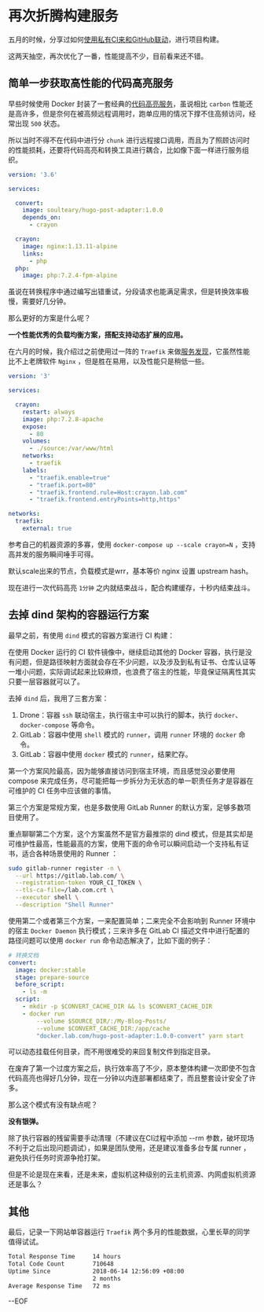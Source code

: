 # 再次折腾构建服务

五月的时候，分享过如何[使用私有CI来和GitHub联动](https://soulteary.com/2018/05/25/professional-thinking.html)，进行项目构建。

这两天抽空，再次优化了一番，性能提高不少，目前看来还不错。

## 简单一步获取高性能的代码高亮服务

早些时候使用 Docker 封装了一套经典的[代码高亮服务](https://github.com/soulteary/crayon-syntax-highlight)，虽说相比 `carbon` 性能还是高许多，但是奈何在被高频远程调用时，跑单应用的情况下撑不住高频访问，经常出现 `500` 状态。

所以当时不得不在代码中进行分 `chunk` 进行远程接口调用，而且为了照顾访问时的性能损耗，还要将代码高亮和转换工具进行耦合，比如像下面一样进行服务组织。

```yml
version: '3.6'

services:

  convert:
    image: soulteary/hugo-post-adapter:1.0.0
    depends_on:
      - crayon

  crayon:
    image: nginx:1.13.11-alpine
    links:
      - php
  php:
    image: php:7.2.4-fpm-alpine
```

虽说在转换程序中通过编写出错重试，分段请求也能满足需求，但是转换效率极慢，需要好几分钟。


那么更好的方案是什么呢？

**一个性能优秀的负载均衡方案，搭配支持动态扩展的应用。**

在六月的时候，我介绍过之前使用过一阵的 `Traefik` 来做[服务发现](https://soulteary.com/2018/06/11/use-server-side-discovery-improve-development.html)，它虽然性能比不上老牌软件 `Nginx` ，但是胜在易用，以及性能只是稍低一些。

```yaml
version: '3'

services:

  crayon:
    restart: always
    image: php:7.2.8-apache
    expose:
      - 80
    volumes:
      - ./source:/var/www/html
    networks:
      - traefik
    labels:
      - "traefik.enable=true"
      - "traefik.port=80"
      - "traefik.frontend.rule=Host:crayon.lab.com"
      - "traefik.frontend.entryPoints=http,https"

networks:
  traefik:
    external: true
```

参考自己的机器资源的多寡，使用 `docker-compose up --scale crayon=N` ，支持高并发的服务瞬间唾手可得。

默认scale出来的节点，负载模式是wrr，基本等价 nginx 设置 upstream hash。

现在进行一次代码高亮 `1分钟` 之内就结束战斗，配合构建缓存，十秒内结束战斗。

## 去掉 dind 架构的容器运行方案

最早之前，有使用 `dind` 模式的容器方案进行 CI 构建：

在使用 Docker 运行的 CI 软件镜像中，继续启动其他的 Docker 容器，执行是没有问题，但是路径映射方面就会存在不少问题，以及涉及到私有证书、仓库认证等一堆小问题，实际调试起来比较麻烦，也浪费了宿主的性能，毕竟保证隔离性其实只要一层容器就可以了。

去掉 `dind` 后，我用了三套方案：

1. Drone：容器 `ssh` 联动宿主，执行宿主中可以执行的脚本，执行 `docker`、`docker-compose` 等命令。
2. GitLab：容器中使用 `shell` 模式的 `runner`，调用 `runner` 环境的 `docker` 命令。
3. GitLab：容器中使用 `docker` 模式的 `runner`，结果贮存。

第一个方案风险最高，因为能够直接访问到宿主环境，而且感觉没必要使用 compose 来完成任务，尽可能把每一步拆分为无状态的单一职责任务才是容器在可维护的 CI 任务中应该做的事情。

第三个方案是常规方案，也是多数使用 GitLab Runner 的默认方案，足够多数项目使用了。

重点聊聊第二个方案，这个方案虽然不是官方最推崇的 dind 模式，但是其实却是可维护性最高，性能最高的方案，使用下面的命令可以瞬间启动一个支持私有证书，适合各种场景使用的 Runner ：

```bash
sudo gitlab-runner register -n \
  --url https://gitlab.lab.com/ \
  --registration-token YOUR_CI_TOKEN \
  --tls-ca-file=/lab.com.crt \
  --executor shell \
  --description "Shell Runner"
```

使用第二个或者第三个方案，一来配置简单；二来完全不会影响到 Runner 环境中的宿主 `Docker Daemon` 执行模式；三来许多在 GitLab CI 描述文件中进行配置的路径问题可以使用 `docker run` 命令动态解决了，比如下面的例子：

```yaml
# 转换文档
convert:
  image: docker:stable
  stage: prepare-source
  before_script:
    - ls -m
  script:
    - mkdir -p $CONVERT_CACHE_DIR && ls $CONVERT_CACHE_DIR
    - docker run
        --volume $SOURCE_DIR/:/My-Blog-Posts/
        --volume $CONVERT_CACHE_DIR:/app/cache
        "docker.lab.com/hugo-post-adapter:1.0.0-convert" yarn start
```

可以动态挂载任何目录，而不用很难受的来回复制文件到指定目录。

在废弃了第一个过度方案之后，执行效率高了不少，原本整体构建一次即使不包含代码高亮也得好几分钟，现在一分钟以内连部署都结束了，而且整套设计安全了许多。

那么这个模式有没有缺点呢？

**没有银弹。**

除了执行容器的残留需要手动清理（不建议在CI过程中添加 --rm 参数，破坏现场不利于之后出现问题调试），如果是团队使用，还是建议准备多台专属 runner ，避免执行任务时资源争抢打架。

但是不论是现在来看，还是未来，虚拟机这种级别的云主机资源、内网虚拟机资源还是事么？

## 其他

最后，记录一下网站单容器运行 `Traefik` 两个多月的性能数据，心里长草的同学值得试试。

```bash
Total Response Time     14 hours
Total Code Count        710648
Uptime Since            2018-06-14 12:56:09 +08:00
                        2 months
Average Response Time   72 ms
```

--EOF
